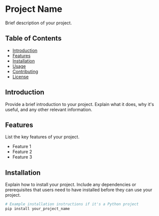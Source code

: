 # Project Name

Brief description of your project.

## Table of Contents
- [Introduction](#introduction)
- [Features](#features)
- [Installation](#installation)
- [Usage](#usage)
- [Contributing](#contributing)
- [License](#license)

## Introduction

Provide a brief introduction to your project. Explain what it does, why it's useful, and any other relevant information.

## Features

List the key features of your project.

- Feature 1
- Feature 2
- Feature 3

## Installation

Explain how to install your project. Include any dependencies or prerequisites that users need to have installed before they can use your project.

```bash
# Example installation instructions if it's a Python project
pip install your_project_name
